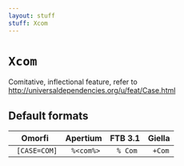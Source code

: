 ```yaml
---
layout: stuff
stuff: Xcom
---
```

# ` Xcom `

Comitative, inflectional feature, refer to http://universaldependencies.org/u/feat/Case.html

## Default formats
| Omorfi | Apertium | FTB 3.1 | Giella |
|:------:|:--------:|:-------:|:------:|
| ` [CASE=COM]` | ` %<com%>` | ` % Com` | ` +Com`  |
